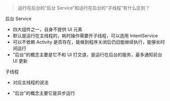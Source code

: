> 运行在后台的“后台 Service”和运行在后台的“子线程”有什么区别？



后台 Service

- 四大组件之一，自身不提供 UI 元素
- 默认是运行在主线程的，耗时操作需要开子线程，可以选用 IntentService
- 可以不依赖 Activity 是否存在，能做到程序关闭后仍旧能继续执行，能够长时间运行
- "后台"的概念主要是它不和 UI 打交道，是运行在后台的服务，最多通知前台 UI 更新



子线程

- 对应主线程的说法

- "后台"的概念主要它是异步运行
